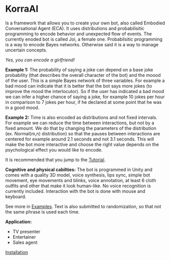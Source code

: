 # KorraAI

Is a framework that allows you to create your own bot, also called Embodied Conversational Agent (ECA). It uses distributions and probabilisitic programming to encode behavior and unexpected flow of events. The currently enoded bot is called Joi, a female one. Probabilsitic programming is a way to encode Bayes networks. Otherwise said it is a way to manage uncertain concepts. 

*Yes, you can encode a girlfriend!*

**Example 1:**
The probability of saying a joke can depend on a base joke probability (that describes the overall character of the bot) and the moood of the user. This is a simple Bayes network of three variables. For example a bad mood can indicate that it is better that the bot says more jokes (to improve the mood the interlocutor). So if the user has indicated a bad mood we can infer a higher chance of saying a joke, for example 10 jokes per hour in comparison to 7 jokes per hour, if he declared at some point that he was in a good mood.

**Example 2:**
Time is also encoded as distributions and not fixed intervals. For example we can reduce the time between interactions, but not by a fixed amount. We do that by changing the parameters of the distribution (ex. Normal(m,n) distribution) so that the pauses between interactions are centered for example around 2.1 seconds and not 3.1 seconds. This will make the bot more interactive and choose the right value depends on the psychological effect you would like to encode.

It is recommended that you jump to the [Tutorial](../../wiki/Tutorial).

**Cognitive and physical cabilties:**
The bot is programmed in Unity and comes with a quality 3D model, voice synthesis, lips sync, simple bot movement, eye movements and blinks, voice annotation, at least 6 cloth outfits and other that make it look human-like. No voice recognition is currently included. Interaction with the bot is done with mouse and keyboard.

See more in [Examples](../../wiki/Examples). Text is also submitted to randomization, so that not the same phrase is used each time.

**Application:**
- TV presenter
- Entertainer
- Sales agent

[Installation](../../wiki/Installation)
